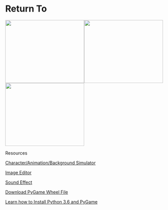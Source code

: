 # Return To
<img src ="https://github.com/hnguy5947/Return-To-/blob/master/Capture.JPG" width = "250" height = "200"><img src ="https://github.com/hnguy5947/Return-To-/blob/master/Capture%202.JPG" width = "250" height = "200"><img src ="https://github.com/hnguy5947/Return-To-/blob/master/Capture%203.JPG" width = "250" height = "200">

Resources
</a> 

<a href = "www.maplesimulator.com/programs/bannedstory"> Character/Animation/Background Simulator
</a>

<a href = "https://pixlr.com/editor/"> Image Editor
</a>

<a href = "freesound.org/people/Kastenfrosch/packs/10069/"> Sound Effect </a>

<a href = "http://www.lfd.uci.edu/~gohlke/pythonlibs/#pygame"> Download PyGame Wheel File
</a>

<a href = "https://youtu.be/_GikMdhAhv0"> Learn how to Install Python 3.6 and PyGame </a> 
